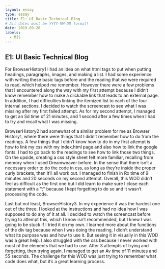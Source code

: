 ```yaml
---
layout: essay
type: essay
title: E1: UI Basic Technical Blog
# All dates must be YYYY-MM-DD format!
date: 2019-09-28
labels:
  - MIS
---
```


## E1: UI Basic Technical Blog

For BrowserHistory1 I had an idea on what html tags to put when putting headings, paragraphs, images, and making a list. I had some experience with writing these basic tags before and the reading that we were required to read, which helped me remember. However there were a few problems that I encountered along the way with my first attempt because I didn’t know remember how to make a clickable link that leads to an external page. In addition, I had difficulties linking the itemized list to each of the four internal sections. I decided to watch the screencast to see what I was missing after my first failed attempt. As for my second attempt, I managed to get an Sd time of 21 minutes, and 1 second after a few times when I had to try and recall what I was missing.

BrowserHistory2 had somewhat of a similar problem for me as Browser History1, where there were things that I didn’t remember how to do from the readings. A few things that I didn’t know how to do in my first attempt is how to link my css with my index.html page and also how to link the google fonts. I had to go back to the readings to see how to link those two things. On the upside, creating a css style sheet felt more familiar, recalling from memory when I used Dreamweaver before. In the sense that there isn’t a necessary order to do the code in css, as long as they’re inside the proper curly brackets, then it’ll all work out. I managed to finish in Rx time of 9 minutes and 20 seconds on my second attempt. Overall, this WOD didn’t feel as difficult as the first one but I did learn to make sure I close each statement with a “;” because I kept forgetting to do so and it wasn’t processing the code.

Last but not least, BrowserHistory3. In my experience it was the hardest one out of the three. I looked at the instructions and had no idea how I was supposed to do any of it at all. I decided to watch the screencast before trying to attempt this, which I know isn’t recommended, but I knew I was going to be stuck if I tried it on my own. I learned more about the functions of the div tag because when I was doing the reading, I didn’t understand what its purpose was and how to use it. But seeing it in visually in this WOD was a great help. I also struggled with the css because I never worked with most of the elements that we had to use. After 3 attempts of trying and forgetting, then trying again, I managed to get an Av time of 11 minutes and 55 seconds. The challenge for this WOD was just trying to remember what code does what, but it’s a great learning process.
